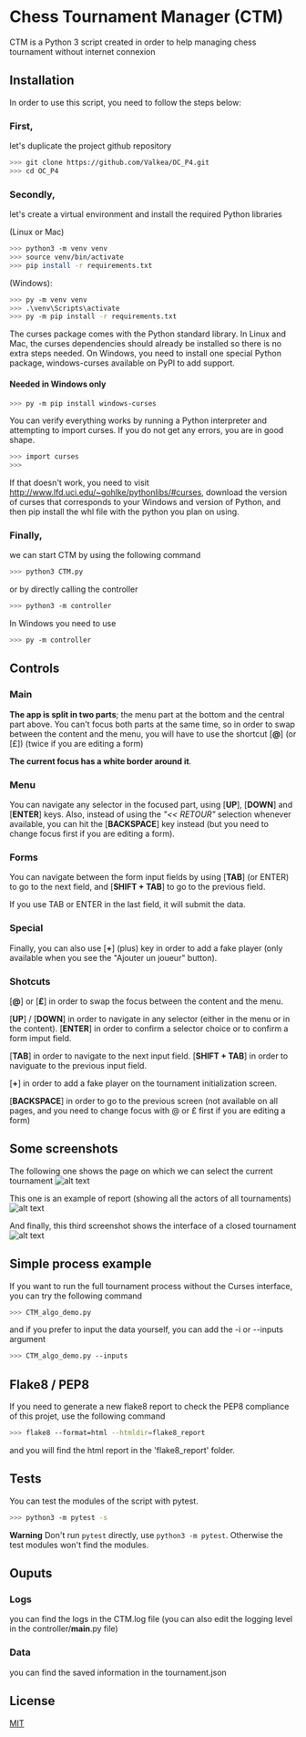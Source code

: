 # Chess Tournament Manager (CTM)

CTM is a Python 3 script created in order to help managing chess tournament without internet connexion

## Installation

In order to use this script, you need to follow the steps below:

### First, 
let's duplicate the project github repository

```bash
>>> git clone https://github.com/Valkea/OC_P4.git
>>> cd OC_P4
```

### Secondly,
let's create a virtual environment and install the required Python libraries

(Linux or Mac)
```bash
>>> python3 -m venv venv
>>> source venv/bin/activate
>>> pip install -r requirements.txt
```

(Windows):
```bash
>>> py -m venv venv
>>> .\venv\Scripts\activate
>>> py -m pip install -r requirements.txt
```

The curses package comes with the Python standard library. In Linux and Mac, the curses dependencies should already be installed so there is no extra steps needed. On Windows, you need to install one special Python package, windows-curses available on PyPI to add support.

#### Needed in Windows only
```bash
>>> py -m pip install windows-curses
```

You can verify everything works by running a Python interpreter and attempting to import curses. If you do not get any errors, you are in good shape.

```bash
>>> import curses
>>>
```
If that doesn't work, you need to visit http://www.lfd.uci.edu/~gohlke/pythonlibs/#curses, download the version of curses that corresponds to your Windows and version of Python, and then pip install the whl file with the python you plan on using.

### Finally,
we can start CTM by using the following command

```bash
>>> python3 CTM.py
```
or by directly calling the controller
```bash
>>> python3 -m controller
```

In Windows you need to use
```bash
>>> py -m controller
```

## Controls


### Main
__The app is split in two parts__; the menu part at the bottom and the central part above.
You can't focus both parts at the same time, so in order to swap between the content and the menu, you will have to use the shortcut [__@__] (or [£]) (twice if you are editing a form)

__The current focus has a white border around it__.

### Menu
You can navigate any selector in the focused part, using [__UP__], [__DOWN__] and [__ENTER__] keys.
Also, instead of using the _"<< RETOUR"_ selection whenever available, you can hit the [__BACKSPACE__] key instead (but you need to change focus first if you are editing a form).

### Forms
You can navigate between the form input fields by using [__TAB__] (or ENTER) to go to the next field, and [__SHIFT + TAB__] to go to the previous field.

If you use TAB or ENTER in the last field, it will submit the data.

### Special
Finally, you can also use [__+__] (plus) key in order to add a fake player (only available when you see the "Ajouter un joueur" button).

### Shotcuts
[__@__] or [__£__] in order to swap the focus between the content and the menu.

[__UP__] / [__DOWN__] in order to navigate in any selector (either in the menu or in the content).
[__ENTER__] in order to confirm a selector choice or to confirm a form imput field.

[__TAB__] in order to navigate to the next input field.
[__SHIFT + TAB__] in order to naviguate to the previous input field.

[__+__] in order to add a fake player on the tournament initialization screen.

[__BACKSPACE__] in order to go to the previous screen (not available on all pages, and you need to change focus with @ or £ first if you are editing a form)


## Some screenshots

The following one shows the page on which we can select the current tournament
![alt text](medias/open_tournament.png)

This one is an example of report (showing all the actors of all tournaments)
![alt text](medias/all_actors_report.png)

And finally, this third screenshot shows the interface of a closed tournament
![alt text](medias/closed_tournament.png)

## Simple process example

If you want to run the full tournament process without the Curses interface, you can try the following command

```bash
>>> CTM_algo_demo.py
```

and if you prefer to input the data yourself, you can add the -i or --inputs argument
```bash
>>> CTM_algo_demo.py --inputs
```

## Flake8 / PEP8

If you need to generate a new flake8 report to check the PEP8 compliance of this projet, use the following command
```bash
>>> flake8 --format=html --htmldir=flake8_report
```
and you will find the html report in the 'flake8_report' folder.

## Tests
You can test the modules of the script with pytest.

```bash
>>> python3 -m pytest -s 
```
**Warning**
Don't run `pytest` directly, use `python3 -m pytest`.
Otherwise the test modules won't find the modules.

## Ouputs

### Logs
you can find the logs in the CTM.log file (you can also edit the logging level in the controller/__main__.py file)

### Data
you can find the saved information in the tournament.json


## License
[MIT](https://choosealicense.com/licenses/mit/)
